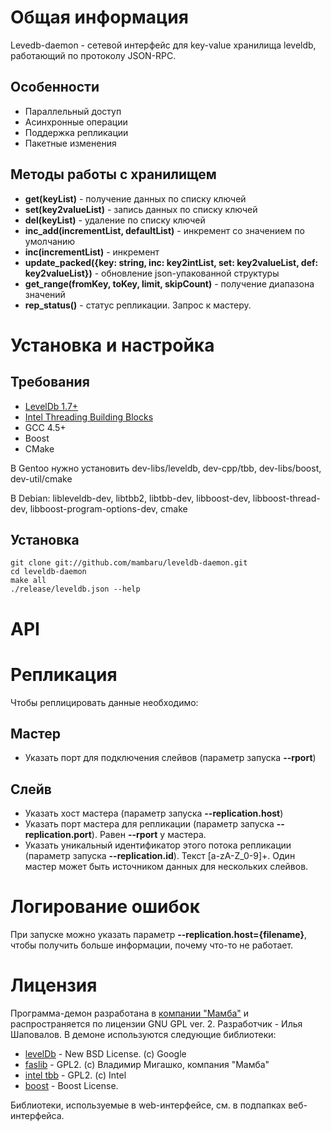 # Общая информация

Levedb-daemon - сетевой интерфейс для key-value хранилища leveldb, работающий по протоколу JSON-RPC.

## Особенности

 - Параллельный доступ
 - Асинхронные операции
 - Поддержка репликации
 - Пакетные изменения

## Методы работы с хранилищем

 - <b>get(keyList)</b> - получение данных по списку ключей
 - <b>set(key2valueList)</b> - запись данных по списку ключей
 - <b>del(keyList)</b> - удаление по списку ключей
 - <b>inc_add(incrementList, defaultList)</b> - инкремент со значением по умолчанию
 - <b>inc(incrementList)</b> - инкремент
 - <b>update_packed({key: string, inc: key2intList, set: key2valueList, def: key2valueList})</b> - обновление json-упакованной структуры
 - <b>get_range(fromKey, toKey, limit, skipCount)</b> - получение диапазона значений
 - <b>rep_status()</b> - статус репликации. Запрос к мастеру.


# Установка и настройка

## Требования

 - [LevelDb 1.7+][1]
 - [Intel Threading Building Blocks][2] 
 - GCC 4.5+
 - Boost
 - CMake

В Gentoo нужно установить dev-libs/leveldb, dev-cpp/tbb, dev-libs/boost, dev-util/cmake

В Debian: libleveldb-dev, libtbb2, libtbb-dev, libboost-dev, libboost-thread-dev, libboost-program-options-dev, cmake

## Установка

    git clone git://github.com/mambaru/leveldb-daemon.git
    cd leveldb-daemon
    make all
    ./release/leveldb.json --help

# API


# Репликация

Чтобы реплицировать данные необходимо:

## Мастер

 - Указать порт для подключения слейвов (параметр запуска <b>--rport</b>)

## Слейв

 - Указать хост мастера (параметр запуска <b>--replication.host</b>)
 - Указать порт мастера для репликации (параметр запуска <b>--replication.port</b>). Равен <b>--rport</b> у мастера.
 - Указать уникальный идентификатор этого потока репликации (параметр запуска <b>--replication.id</b>). Текст [a-zA-Z_0-9]+. Один мастер может быть источником данных для нескольких слейвов.

# Логирование ошибок

При запуске можно указать параметр <b>--replication.host={filename}</b>, чтобы получить больше информации, почему что-то не работает.

# Лицензия

Программа-демон разработана в [компании "Мамба"][3] и распространяется по лицензии GNU GPL ver. 2.
Разработчик - Илья Шаповалов. В демоне используются следующие библиотеки:

 - [levelDb][1] - New BSD License. (c) Google
 - [faslib][4] - GPL2. (c) Владимир Мигашко, компания "Мамба"
 - [intel tbb][5] - GPL2. (c) Intel
 - [boost][6] - Boost License. 

Библиотеки, используемые в web-интерфейсе, см. в подпапках веб-интерфейса.

  [1]: http://code.google.com/p/leveldb/
  [2]: http://threadingbuildingblocks.org/ver.php?fid=182
  [3]: http://corp.mamba.ru/
  [4]: http://code.google.com/p/faslib/
  [5]: http://threadingbuildingblocks.org/
  [6]: http://www.boost.org/

